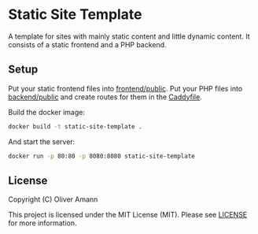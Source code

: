 # Static Site Template

A template for sites with mainly static content and little dynamic content. It consists of a static frontend and a PHP backend.

## Setup

Put your static frontend files into [frontend/public](./frontend/public). Put your PHP files into [backend/public](./backend/public) and create routes for them in the [Caddyfile](./Caddyfile).

Build the docker image:
```bash
docker build -t static-site-template .
```

And start the server:
```bash
docker run -p 80:80 -p 8080:8080 static-site-template
```

## License

Copyright (C) Oliver Amann

This project is licensed under the MIT License (MIT). Please see [LICENSE](./LICENSE) for more information.
